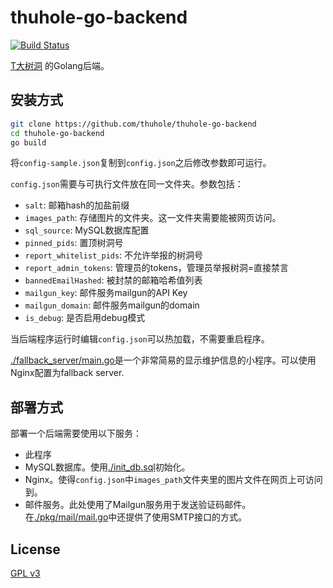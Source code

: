 # thuhole-go-backend

[![Build Status](https://travis-ci.com/thuhole/thuhole-go-backend.svg?branch=master)](https://travis-ci.com/thuhole/thuhole-go-backend)

[T大树洞](https://thuhole.com/) 的Golang后端。

## 安装方式
```bash
git clone https://github.com/thuhole/thuhole-go-backend
cd thuhole-go-backend
go build
```

将`config-sample.json`复制到`config.json`之后修改参数即可运行。

`config.json`需要与可执行文件放在同一文件夹。参数包括：
- `salt`: 邮箱hash的加盐前缀
- `images_path`: 存储图片的文件夹。这一文件夹需要能被网页访问。
- `sql_source`: MySQL数据库配置
- `pinned_pids`: 置顶树洞号
- `report_whitelist_pids`: 不允许举报的树洞号
- `report_admin_tokens`: 管理员的tokens，管理员举报树洞=直接禁言
- `bannedEmailHashed`: 被封禁的邮箱哈希值列表
- `mailgun_key`: 邮件服务mailgun的API Key
- `mailgun_domain`: 邮件服务mailgun的domain
- `is_debug`: 是否启用debug模式

当后端程序运行时编辑`config.json`可以热加载，不需要重启程序。

[./fallback_server/main.go](./fallback_server/main.go)是一个非常简易的显示维护信息的小程序。可以使用Nginx配置为fallback server.

## 部署方式

部署一个后端需要使用以下服务：
- 此程序
- MySQL数据库。使用[./init_db.sql](./init_db.sql)初始化。
- Nginx。使得`config.json`中`images_path`文件夹里的图片文件在网页上可访问到。
- 邮件服务。此处使用了Mailgun服务用于发送验证码邮件。在[./pkg/mail/mail.go](./pkg/mail/mail.go)中还提供了使用SMTP接口的方式。

## License
[GPL v3](./LICENSE)
